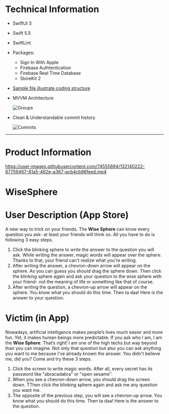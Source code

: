 # Technical Information
- SwiftUI 3
- Swift 5.5
- SwiftLint
- Packages:
  - Sign In With Apple
  - Firebase Authtentication
  - Firebase Real Time Database
  - StoreKit 2
- [Sample file illustrate coding structure](./Samples/FirebaseAuthenticatableViewModel.swift)
- MVVM Architecture

  ![Groups](https://user-images.githubusercontent.com/74555694/132141876-91c7d868-32d8-4cd0-a4dc-f3727a122456.png)
  
- Clean & Understandable commit history
 
  ![Commits](https://user-images.githubusercontent.com/74555694/132141968-965fb26a-3724-4d90-b3b0-1131cb9e0511.png)


---
# Product Information
https://user-images.githubusercontent.com/74555694/132140222-87759467-81a5-462e-a367-acb4cb86feed.mp4

# WiseSphere
# User Description (App Store)
A new way to trick on your friends. The **Wise Sphere** can know every question you ask- at least your friends will think so. All you have to do is following 3 easy steps.

 1. Click the blinking sphere to write the answer to the question you will ask. While writing the answer, magic words will appear over the sphere. Thanks to that, your friend can't realize what you're writing.
 2. After writing the answer, a chevron-down arrow will appear on the sphere. As you can guess you should drag the sphere down. Then click the blinking sphere again and ask your question to the wise sphere with your friend- not the meaning of life or something like that of course.
 3. After writing the question, a chevron-up arrow will appear on the sphere. You know what you should do this time. Then ta daa! Here is the answer to your question.

 # Victim (in App)
 Nowadays, artificial intelligence makes people’s lives much easier and more fun. Yet, it makes human beings more predictable. If you ask who I am, I am the **Wise Sphere**. That’s right! I am one of the high techs but way beyond than you can imagine. Not only that question but also you can ask anything you want to me because I've already known the answer. You didn't believe me, did you? Come and try these 3 steps.

 1. Click the screen to write magic words. After all, every secret has its password like "abracadabra" or "open sesame".
 2. When you see a chevron-down arrow, you should drag the screen down. TThen click the blinking sphere again and ask me any question you want me.
 3. The opposite of the previous step, you will see a chevron-up arrow. You know what you should do this time. Then ta daa! Here is the answer to the question.
